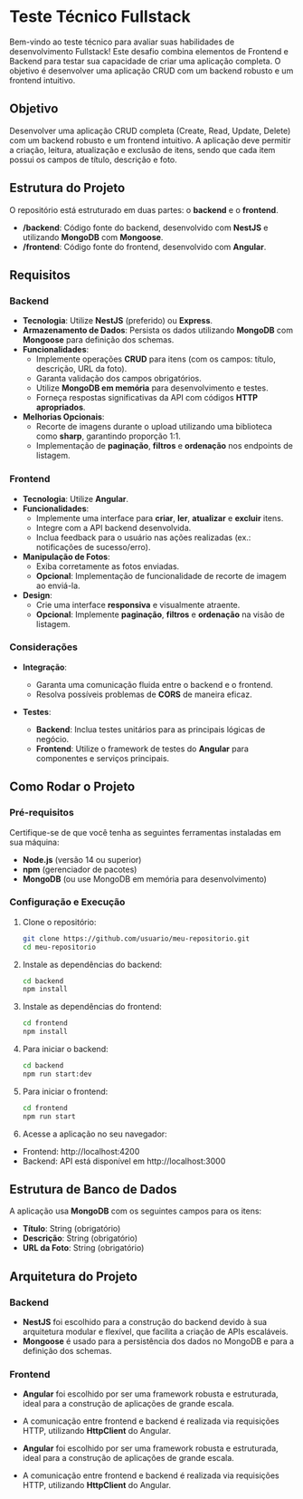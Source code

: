 # Teste Técnico Fullstack

Bem-vindo ao teste técnico para avaliar suas habilidades de desenvolvimento Fullstack! Este desafio combina elementos de Frontend e Backend para testar sua capacidade de criar uma aplicação completa. O objetivo é desenvolver uma aplicação CRUD com um backend robusto e um frontend intuitivo.

## Objetivo

Desenvolver uma aplicação CRUD completa (Create, Read, Update, Delete) com um backend robusto e um frontend intuitivo. A aplicação deve permitir a criação, leitura, atualização e exclusão de itens, sendo que cada item possui os campos de título, descrição e foto.

## Estrutura do Projeto

O repositório está estruturado em duas partes: o **backend** e o **frontend**.

- **/backend**: Código fonte do backend, desenvolvido com **NestJS** e utilizando **MongoDB** com **Mongoose**.
- **/frontend**: Código fonte do frontend, desenvolvido com **Angular**.

## Requisitos

### Backend

- **Tecnologia**: Utilize **NestJS** (preferido) ou **Express**.
- **Armazenamento de Dados**: Persista os dados utilizando **MongoDB** com **Mongoose** para definição dos schemas.
- **Funcionalidades**:
  - Implemente operações **CRUD** para itens (com os campos: título, descrição, URL da foto).
  - Garanta validação dos campos obrigatórios.
  - Utilize **MongoDB em memória** para desenvolvimento e testes.
  - Forneça respostas significativas da API com códigos **HTTP apropriados**.
- **Melhorias Opcionais**:
  - Recorte de imagens durante o upload utilizando uma biblioteca como **sharp**, garantindo proporção 1:1.
  - Implementação de **paginação**, **filtros** e **ordenação** nos endpoints de listagem.

### Frontend

- **Tecnologia**: Utilize **Angular**.
- **Funcionalidades**:
  - Implemente uma interface para **criar**, **ler**, **atualizar** e **excluir** itens.
  - Integre com a API backend desenvolvida.
  - Inclua feedback para o usuário nas ações realizadas (ex.: notificações de sucesso/erro).
- **Manipulação de Fotos**:
  - Exiba corretamente as fotos enviadas.
  - **Opcional**: Implementação de funcionalidade de recorte de imagem ao enviá-la.
- **Design**:
  - Crie uma interface **responsiva** e visualmente atraente.
  - **Opcional**: Implemente **paginação**, **filtros** e **ordenação** na visão de listagem.

### Considerações

- **Integração**:
  - Garanta uma comunicação fluida entre o backend e o frontend.
  - Resolva possíveis problemas de **CORS** de maneira eficaz.
  
- **Testes**:
  - **Backend**: Inclua testes unitários para as principais lógicas de negócio.
  - **Frontend**: Utilize o framework de testes do **Angular** para componentes e serviços principais.

## Como Rodar o Projeto

### Pré-requisitos

Certifique-se de que você tenha as seguintes ferramentas instaladas em sua máquina:

- **Node.js** (versão 14 ou superior)
- **npm** (gerenciador de pacotes)
- **MongoDB** (ou use MongoDB em memória para desenvolvimento)

### Configuração e Execução

1. Clone o repositório:
   ```bash
   git clone https://github.com/usuario/meu-repositorio.git
   cd meu-repositorio
2. Instale as dependências do backend:
   ```bash
   cd backend
   npm install
3. Instale as dependências do frontend:
   ```bash
   cd frontend
   npm install
4. Para iniciar o backend:
   ```bash
   cd backend
   npm run start:dev
5. Para iniciar o frontend:
   ```bash
   cd frontend
   npm run start
6. Acesse a aplicação no seu navegador:
- Frontend: http://localhost:4200
- Backend: API está disponível em http://localhost:3000

## Estrutura de Banco de Dados

A aplicação usa **MongoDB** com os seguintes campos para os itens:

- **Título**: String (obrigatório)
- **Descrição**: String (obrigatório)
- **URL da Foto**: String (obrigatório)

## Arquitetura do Projeto

### Backend

- **NestJS** foi escolhido para a construção do backend devido à sua arquitetura modular e flexível, que facilita a criação de APIs escaláveis.
- **Mongoose** é usado para a persistência dos dados no MongoDB e para a definição dos schemas.

### Frontend

- **Angular** foi escolhido por ser uma framework robusta e estruturada, ideal para a construção de aplicações de grande escala.
- A comunicação entre frontend e backend é realizada via requisições HTTP, utilizando **HttpClient** do Angular.


- **Angular** foi escolhido por ser uma framework robusta e estruturada, ideal para a construção de aplicações de grande escala.
- A comunicação entre frontend e backend é realizada via requisições HTTP, utilizando **HttpClient** do Angular.
